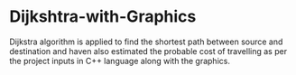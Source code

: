 # Dijkshtra-with-Graphics
 Dijkstra algorithm is applied to find the shortest path between source and destination and haven also estimated the probable cost of travelling as per the project inputs in C++ language along with the graphics.
